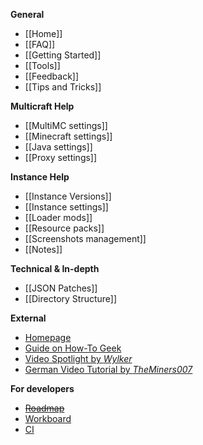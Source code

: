 **General**

* [[Home]]
* [[FAQ]]
* [[Getting Started]]
* [[Tools]]
* [[Feedback]]
* [[Tips and Tricks]]

**Multicraft Help**

* [[MultiMC settings]]
* [[Minecraft settings]]
* [[Java settings]]
* [[Proxy settings]]

**Instance Help**

* [[Instance Versions]]
* [[Instance settings]]
* [[Loader mods]]
* [[Resource packs]]
* [[Screenshots management]]
* [[Notes]]

**Technical & In-depth**

* [[JSON Patches]]
* [[Directory Structure]]

**External**

* [Homepage](http://multimc.org)
* [Guide on How-To Geek](http://www.howtogeek.com/202661/how-to-manage-minecraft-instances-and-mods-with-multimc/)
* [Video Spotlight by _Wylker_](https://www.youtube.com/watch?v=d71DAFlHOXg)
* [German Video Tutorial by _TheMiners007_](https://www.youtube.com/watch?v=aL53SpXCddw)

**For developers**

* ~~[Roadmap](https://www.pivotaltracker.com/s/projects/869353)~~
* [Workboard](https://waffle.io/multimc/multimc5)
* [CI](http://ci.multimc.org/)